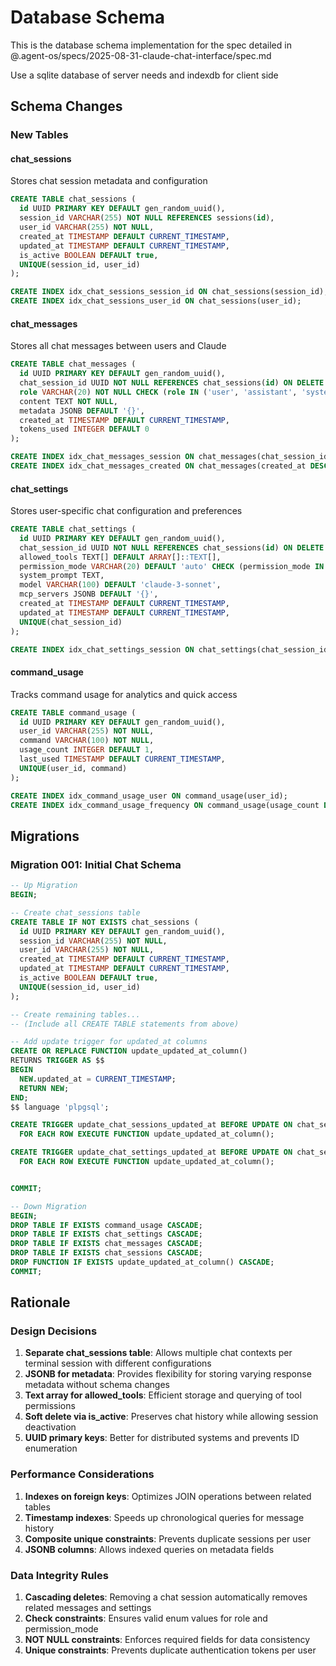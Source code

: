 # Database Schema

This is the database schema implementation for the spec detailed in @.agent-os/specs/2025-08-31-claude-chat-interface/spec.md

Use a sqlite database of server needs and indexdb for client side

## Schema Changes

### New Tables

#### chat_sessions

Stores chat session metadata and configuration

```sql
CREATE TABLE chat_sessions (
  id UUID PRIMARY KEY DEFAULT gen_random_uuid(),
  session_id VARCHAR(255) NOT NULL REFERENCES sessions(id),
  user_id VARCHAR(255) NOT NULL,
  created_at TIMESTAMP DEFAULT CURRENT_TIMESTAMP,
  updated_at TIMESTAMP DEFAULT CURRENT_TIMESTAMP,
  is_active BOOLEAN DEFAULT true,
  UNIQUE(session_id, user_id)
);

CREATE INDEX idx_chat_sessions_session_id ON chat_sessions(session_id);
CREATE INDEX idx_chat_sessions_user_id ON chat_sessions(user_id);
```

#### chat_messages

Stores all chat messages between users and Claude

```sql
CREATE TABLE chat_messages (
  id UUID PRIMARY KEY DEFAULT gen_random_uuid(),
  chat_session_id UUID NOT NULL REFERENCES chat_sessions(id) ON DELETE CASCADE,
  role VARCHAR(20) NOT NULL CHECK (role IN ('user', 'assistant', 'system')),
  content TEXT NOT NULL,
  metadata JSONB DEFAULT '{}',
  created_at TIMESTAMP DEFAULT CURRENT_TIMESTAMP,
  tokens_used INTEGER DEFAULT 0
);

CREATE INDEX idx_chat_messages_session ON chat_messages(chat_session_id);
CREATE INDEX idx_chat_messages_created ON chat_messages(created_at DESC);
```

#### chat_settings

Stores user-specific chat configuration and preferences

```sql
CREATE TABLE chat_settings (
  id UUID PRIMARY KEY DEFAULT gen_random_uuid(),
  chat_session_id UUID NOT NULL REFERENCES chat_sessions(id) ON DELETE CASCADE,
  allowed_tools TEXT[] DEFAULT ARRAY[]::TEXT[],
  permission_mode VARCHAR(20) DEFAULT 'auto' CHECK (permission_mode IN ('auto', 'confirm', 'deny')),
  system_prompt TEXT,
  model VARCHAR(100) DEFAULT 'claude-3-sonnet',
  mcp_servers JSONB DEFAULT '{}',
  created_at TIMESTAMP DEFAULT CURRENT_TIMESTAMP,
  updated_at TIMESTAMP DEFAULT CURRENT_TIMESTAMP,
  UNIQUE(chat_session_id)
);

CREATE INDEX idx_chat_settings_session ON chat_settings(chat_session_id);
```

#### command_usage

Tracks command usage for analytics and quick access

```sql
CREATE TABLE command_usage (
  id UUID PRIMARY KEY DEFAULT gen_random_uuid(),
  user_id VARCHAR(255) NOT NULL,
  command VARCHAR(100) NOT NULL,
  usage_count INTEGER DEFAULT 1,
  last_used TIMESTAMP DEFAULT CURRENT_TIMESTAMP,
  UNIQUE(user_id, command)
);

CREATE INDEX idx_command_usage_user ON command_usage(user_id);
CREATE INDEX idx_command_usage_frequency ON command_usage(usage_count DESC);
```

## Migrations

### Migration 001: Initial Chat Schema

```sql
-- Up Migration
BEGIN;

-- Create chat_sessions table
CREATE TABLE IF NOT EXISTS chat_sessions (
  id UUID PRIMARY KEY DEFAULT gen_random_uuid(),
  session_id VARCHAR(255) NOT NULL,
  user_id VARCHAR(255) NOT NULL,
  created_at TIMESTAMP DEFAULT CURRENT_TIMESTAMP,
  updated_at TIMESTAMP DEFAULT CURRENT_TIMESTAMP,
  is_active BOOLEAN DEFAULT true,
  UNIQUE(session_id, user_id)
);

-- Create remaining tables...
-- (Include all CREATE TABLE statements from above)

-- Add update trigger for updated_at columns
CREATE OR REPLACE FUNCTION update_updated_at_column()
RETURNS TRIGGER AS $$
BEGIN
  NEW.updated_at = CURRENT_TIMESTAMP;
  RETURN NEW;
END;
$$ language 'plpgsql';

CREATE TRIGGER update_chat_sessions_updated_at BEFORE UPDATE ON chat_sessions
  FOR EACH ROW EXECUTE FUNCTION update_updated_at_column();

CREATE TRIGGER update_chat_settings_updated_at BEFORE UPDATE ON chat_settings
  FOR EACH ROW EXECUTE FUNCTION update_updated_at_column();


COMMIT;

-- Down Migration
BEGIN;
DROP TABLE IF EXISTS command_usage CASCADE;
DROP TABLE IF EXISTS chat_settings CASCADE;
DROP TABLE IF EXISTS chat_messages CASCADE;
DROP TABLE IF EXISTS chat_sessions CASCADE;
DROP FUNCTION IF EXISTS update_updated_at_column() CASCADE;
COMMIT;
```

## Rationale

### Design Decisions

1. **Separate chat_sessions table**: Allows multiple chat contexts per terminal session with different configurations
2. **JSONB for metadata**: Provides flexibility for storing varying response metadata without schema changes
3. **Text array for allowed_tools**: Efficient storage and querying of tool permissions
4. **Soft delete via is_active**: Preserves chat history while allowing session deactivation
5. **UUID primary keys**: Better for distributed systems and prevents ID enumeration

### Performance Considerations

1. **Indexes on foreign keys**: Optimizes JOIN operations between related tables
2. **Timestamp indexes**: Speeds up chronological queries for message history
3. **Composite unique constraints**: Prevents duplicate sessions per user
4. **JSONB columns**: Allows indexed queries on metadata fields

### Data Integrity Rules

1. **Cascading deletes**: Removing a chat session automatically removes related messages and settings
2. **Check constraints**: Ensures valid enum values for role and permission_mode
3. **NOT NULL constraints**: Enforces required fields for data consistency
4. **Unique constraints**: Prevents duplicate authentication tokens per user
